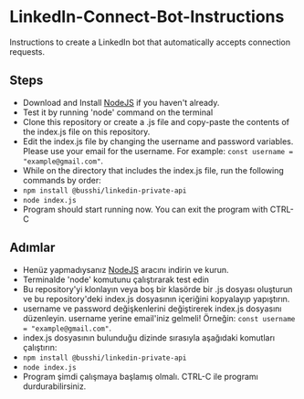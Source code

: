 # LinkedIn-Connect-Bot-Instructions
Instructions to create a LinkedIn bot that automatically accepts connection requests.


## Steps
- Download and Install [NodeJS](https://nodejs.org/en/download) if you haven't already.
- Test it by running 'node' command on the terminal
- Clone this repository or create a .js file and copy-paste the contents of the index.js file on this repository.
- Edit the index.js file by changing the username and password variables. Please use your email for the username. For example: `const username = "example@gmail.com"`.
- While on the directory that includes the index.js file, run the following commands by order:
- `npm install @busshi/linkedin-private-api`
- `node index.js`
- Program should start running now. You can exit the program with CTRL-C

## Adımlar
- Henüz yapmadıysanız [NodeJS](https://nodejs.org/en/download) aracını indirin ve kurun.
- Terminalde 'node' komutunu çalıştırarak test edin
- Bu repository'yi klonlayın veya boş bir klasörde bir .js dosyası oluşturun ve bu repository'deki index.js dosyasının içeriğini kopyalayıp yapıştırın.
- username ve password değişkenlerini değiştirerek index.js dosyasını düzenleyin. username yerine email'iniz gelmeli! Örneğin: `const username = "example@gmail.com"`.
- index.js dosyasının bulunduğu dizinde sırasıyla aşağıdaki komutları çalıştırın:
- `npm install @busshi/linkedin-private-api`
- `node index.js`
- Program şimdi çalışmaya başlamış olmalı. CTRL-C ile programı durdurabilirsiniz.
